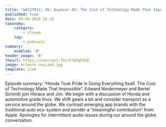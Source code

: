```yaml
---
title: "&#127911; 45: Asymcar 45: The Cost of Technology Made That Impossible"
published: true
date: 09-09-2018 16:10
taxonomy:
    category:
        - stream
    tag:
        - podcasts
summary:
    enabled: '0'
header_image: '0'
theurl: https://overcast.fm/+FtDXgP4GE
image: artwork-resized.jpg
template: item
---
```

 
Episode summary: “Honda Took Pride in Doing Everything Itself. The Cost of Technology Made That Impossible”. Edward Niedermeyer and Bertel Schmitt join Horace and Jim. We begin with a discussion of Honda and automotive grade linux. We shift gears a bit and consider transport as a service around the globe. We contrast emerging app brands with the traditional auto eco-system and ponder a “meaningful contribution” from Apple. Apologies for intermittent audio issues during our around the globe conversation.
